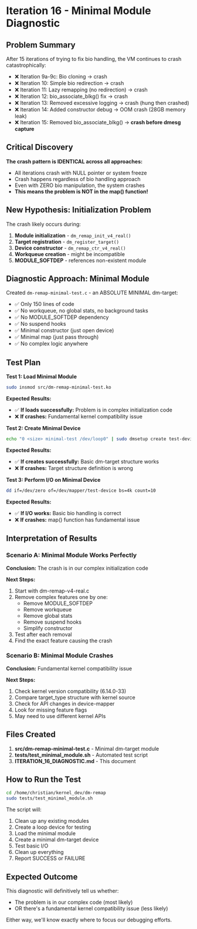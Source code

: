 # Iteration 16 - Minimal Module Diagnostic

## Problem Summary

After 15 iterations of trying to fix bio handling, the VM continues to crash catastrophically:
- ❌ Iteration 9a-9c: Bio cloning → crash
- ❌ Iteration 10: Simple bio redirection → crash
- ❌ Iteration 11: Lazy remapping (no redirection) → crash
- ❌ Iteration 12: bio_associate_blkg() fix → crash
- ❌ Iteration 13: Removed excessive logging → crash (hung then crashed)
- ❌ Iteration 14: Added constructor debug → OOM crash (28GB memory leak)
- ❌ Iteration 15: Removed bio_associate_blkg() → **crash before dmesg capture**

## Critical Discovery

**The crash pattern is IDENTICAL across all approaches:**
- All iterations crash with NULL pointer or system freeze
- Crash happens regardless of bio handling approach
- Even with ZERO bio manipulation, the system crashes
- **This means the problem is NOT in the map() function!**

## New Hypothesis: Initialization Problem

The crash likely occurs during:
1. **Module initialization** - `dm_remap_init_v4_real()`
2. **Target registration** - `dm_register_target()`
3. **Device constructor** - `dm_remap_ctr_v4_real()`
4. **Workqueue creation** - might be incompatible
5. **MODULE_SOFTDEP** - references non-existent module

## Diagnostic Approach: Minimal Module

Created `dm-remap-minimal-test.c` - an ABSOLUTE MINIMAL dm-target:
- ✅ Only 150 lines of code
- ✅ No workqueue, no global stats, no background tasks
- ✅ No MODULE_SOFTDEP dependency
- ✅ No suspend hooks
- ✅ Minimal constructor (just open device)
- ✅ Minimal map (just pass through)
- ✅ No complex logic anywhere

## Test Plan

**Test 1: Load Minimal Module**
```bash
sudo insmod src/dm-remap-minimal-test.ko
```

**Expected Results:**
- ✅ **If loads successfully:** Problem is in complex initialization code
- ❌ **If crashes:** Fundamental kernel compatibility issue

**Test 2: Create Minimal Device**
```bash
echo "0 <size> minimal-test /dev/loop0" | sudo dmsetup create test-device
```

**Expected Results:**
- ✅ **If creates successfully:** Basic dm-target structure works
- ❌ **If crashes:** Target structure definition is wrong

**Test 3: Perform I/O on Minimal Device**
```bash
dd if=/dev/zero of=/dev/mapper/test-device bs=4k count=10
```

**Expected Results:**
- ✅ **If I/O works:** Basic bio handling is correct
- ❌ **If crashes:** map() function has fundamental issue

## Interpretation of Results

### Scenario A: Minimal Module Works Perfectly
**Conclusion:** The crash is in our complex initialization code

**Next Steps:**
1. Start with dm-remap-v4-real.c
2. Remove complex features one by one:
   - Remove MODULE_SOFTDEP
   - Remove workqueue
   - Remove global stats
   - Remove suspend hooks
   - Simplify constructor
3. Test after each removal
4. Find the exact feature causing the crash

### Scenario B: Minimal Module Crashes
**Conclusion:** Fundamental kernel compatibility issue

**Next Steps:**
1. Check kernel version compatibility (6.14.0-33)
2. Compare target_type structure with kernel source
3. Check for API changes in device-mapper
4. Look for missing feature flags
5. May need to use different kernel APIs

## Files Created

1. **src/dm-remap-minimal-test.c** - Minimal dm-target module
2. **tests/test_minimal_module.sh** - Automated test script
3. **ITERATION_16_DIAGNOSTIC.md** - This document

## How to Run the Test

```bash
cd /home/christian/kernel_dev/dm-remap
sudo tests/test_minimal_module.sh
```

The script will:
1. Clean up any existing modules
2. Create a loop device for testing
3. Load the minimal module
4. Create a minimal dm-target device
5. Test basic I/O
6. Clean up everything
7. Report SUCCESS or FAILURE

## Expected Outcome

This diagnostic will definitively tell us whether:
- The problem is in our complex code (most likely)
- OR there's a fundamental kernel compatibility issue (less likely)

Either way, we'll know exactly where to focus our debugging efforts.
